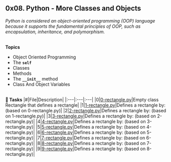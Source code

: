 ## 0x08. Python - More Classes and Objects

*Python is considered an object-oriented programming (OOP) language because it supports the fundamental principles of OOP, such as encapsulation, inheritance, and polymorphism.*
<br><br>

**Topics**
* Object Oriented Programming
* The **``self``**
* Classes
* Methods
* The **``__init__``** method
* Class And Object Variables
<br><br>

**📄 Tasks**
|#|File|Description|
|:---|:---|:---|
|0|[0-rectangle.py](./0-rectangle.py)|Empty class Rectangle that defines a rectangle|
|1|[1-rectangle.py](./1-rectangle.py)|Defines a rectangle by: (based on 0-rectangle.py)|
|2|[2-rectangle.py](./2-rectangle.py)|Defines a rectangle by: (based on 1-rectangle.py)|
|3|[3-rectangle.py](./3-rectangle.py)|Defines a rectangle by: (based on 2-rectangle.py)|
|4|[4-rectangle.py](./4-rectangle.py)|Defines a rectangle by: (based on 3-rectangle.py)|
|5|[5-rectangle.py](./5-rectangle.py)|Defines a rectangle by: (based on 4-rectangle.py)|
|6|[6-rectangle.py](./6-rectangle.py)|Defines a rectangle by: (based on 5-rectangle.py)|
|7|[7-rectangle.py](./7-rectangle.py)|Defines a rectangle by: (based on 6-rectangle.py)|
|8|[8-rectangle.py](./8-rectangle.py)|Defines a rectangle by: (based on 7-rectangle.py)|
|9|[9-rectangle.py](./9-rectangle.py)|Defines a rectangle by: (based on 8-rectangle.py)|
